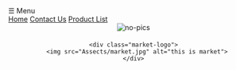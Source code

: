 <!DOCTYPE html>
<html lang="en">
<head>
  <meta charset="UTF-8">
  <meta name="viewport" content="width=device-width, initial-scale=1.0">
  <title>ClycheGraphics</title>
  <link rel="stylesheet" href="nav.css">
  <link rel="stylesheet" href="styles.css"> <!-- Added styles for the side menu -->
</head>
<body>
  <div class="menu-btn" id="menuBtn">&#9776; Menu</div>
  <div class="side-menu" id="sideMenu">
    <a href="home.html">Home</a>
    <a href="ContactUs.html">Contact Us</a>
    <a href="list.html">Product List</a>
    <!-- Add more menu items as needed -->
  </div>

  <header>
    <div style="margin-bottom: 20px">
      <div class="plain-back">
        <div class="logo-clyche">
          <img src="Assects/clyche.png" alt="no-pics" />
        </div>
      </div>
    </div>
    
    <div class="market-logo">
      <img src="Assects/market.jpg" alt="this is market">
    </div>
  </header>

  <script>
    document.addEventListener("DOMContentLoaded", function() {
      const menuBtn = document.getElementById('menuBtn');
      const sideMenu = document.getElementById('sideMenu');
      const categoryNav = document.querySelector('.category-nav');
      const dropdownToggles = document.querySelectorAll(".category-nav > ul > li > a");

      menuBtn.addEventListener('click', function() {
        sideMenu.classList.toggle('active');
      });

      dropdownToggles.forEach((toggle) => {
        toggle.addEventListener("click", function(e) {
          e.preventDefault();
          const dropdown = this.nextElementSibling;
          dropdown.classList.toggle("show");
        });
      });
    });
  </script>
</body>
</html>
